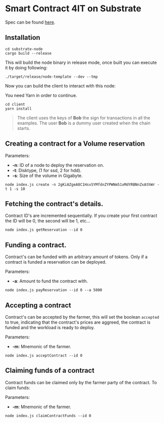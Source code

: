 # Smart Contract 4IT on Substrate

Spec can be found [here](./spec.md).

## Installation

```
cd substrate-node
cargo build --release
```

This will build the node binary in release mode, once built you can execute it by doing following:

`./target/release/node-template --dev --tmp`

Now you can build the client to interact with this node:

You need Yarn in order to continue.

```
cd client
yarn install
```

> The client uses the keys of **Bob** the sign for transactions in all the examples. The user **Bob** is a dummy user created when the chain starts.

## Creating a contract for a Volume reservation

Parameters:

* **-n**: ID of a node to deploy the reservation on.
* **-t**: Disktype, (1 for ssd, 2 for hdd).
* **-s**: Size of the volume in Gigabyte.

`node index.js create -n 2gKiAZgeA8C1HsvSYMfdnZYPWNm51xMdYRBNnZxAthWr -t 1 -s 10`

## Fetching the contract's details.

Contract ID's are incremented sequentially. If you create your first contract the ID will be 0, the second will be 1, etc...

`node index.js getReservation --id 0`

## Funding a contract.

Contract's can be funded with an arbitrary amount of tokens. Only if a contract is funded a reservation can be deployed.

Parameters:

* **-a**: Amount to fund the contract with.

`node index.js payReservation --id 0 --a 5000`

## Accepting a contract

Contract's can be accepted by the farmer, this will set the boolean `accepted` to true, indicating that the contract's prices are aggreed, the contract is funded and the workload is ready to deploy.

Parameters:

* **-m**: Mnemonic of the farmer.

`node index.js acceptContract --id 0`

## Claiming funds of a contract

Contract funds can be claimed only by the farmer party of the contract. To claim funds:

Parameters:

* **-m**: Mnemonic of the farmer.


`node index.js claimContractFunds --id 0`
